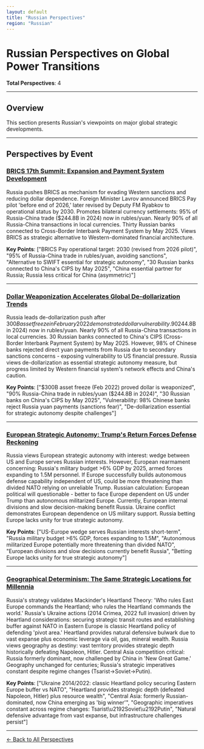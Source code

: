 ```yaml
---
layout: default
title: "Russian Perspectives"
region: "Russian"
---
```


# Russian Perspectives on Global Power Transitions

**Total Perspectives**: 4

---

## Overview

This section presents Russian's viewpoints on major global strategic developments.

---

## Perspectives by Event

### [BRICS 17th Summit: Expansion and Payment System Development](/events/brics-17th-summit-expansion-and-payment-system-development)

Russia pushes BRICS as mechanism for evading Western sanctions and reducing dollar dependence. Foreign Minister Lavrov announced BRICS Pay pilot 'before end of 2026,' later revised by Deputy FM Ryabkov to operational status by 2030. Promotes bilateral currency settlements: 95% of Russia-China trade ($244.8B in 2024) now in rubles/yuan. Nearly 90% of all Russia-China transactions in local currencies. Thirty Russian banks connected to Cross-Border Interbank Payment System by May 2025. Views BRICS as strategic alternative to Western-dominated financial architecture.

**Key Points**: ["BRICS Pay operational target: 2030 (revised from 2026 pilot)", "95% of Russia-China trade in rubles/yuan, avoiding sanctions", "Alternative to SWIFT essential for strategic autonomy", "30 Russian banks connected to China's CIPS by May 2025", "China essential partner for Russia; Russia less critical for China (asymmetric)"]

---

### [Dollar Weaponization Accelerates Global De-dollarization Trends](/events/dollar-weaponization-accelerates-global-de-dollarization-trends)

Russia leads de-dollarization push after $300B asset freeze in February 2022 demonstrated dollar vulnerability. 90% of Russia-China trade ($244.8B in 2024) now in rubles/yuan. Nearly 90% of all Russia-China transactions in local currencies. 30 Russian banks connected to China's CIPS (Cross-Border Interbank Payment System) by May 2025. However, 98% of Chinese banks rejected direct yuan payments from Russia due to secondary sanctions concerns - exposing vulnerability to US financial pressure. Russia views de-dollarization as essential strategic autonomy measure, but progress limited by Western financial system's network effects and China's caution.

**Key Points**: ["$300B asset freeze (Feb 2022) proved dollar is weaponized", "90% Russia-China trade in rubles/yuan ($244.8B in 2024)", "30 Russian banks on China's CIPS by May 2025", "Vulnerability: 98% Chinese banks reject Russia yuan payments (sanctions fear)", "De-dollarization essential for strategic autonomy despite challenges"]

---

### [European Strategic Autonomy: Trump's Return Forces Defense Reckoning](/events/european-strategic-autonomy-trumps-return-forces-defense-reckoning)

Russia views European strategic autonomy with interest: wedge between US and Europe serves Russian interests. However, European rearmament concerning: Russia's military budget >6% GDP by 2025, armed forces expanding to 1.5M personnel. If Europe successfully builds autonomous defense capability independent of US, could be more threatening than divided NATO relying on unreliable Trump. Russian calculation: European political will questionable - better to face Europe dependent on US under Trump than autonomous militarized Europe. Currently, European internal divisions and slow decision-making benefit Russia. Ukraine conflict demonstrates European dependence on US military support. Russia betting Europe lacks unity for true strategic autonomy.

**Key Points**: ["US-Europe wedge serves Russian interests short-term", "Russia military budget >6% GDP, forces expanding to 1.5M", "Autonomous militarized Europe potentially more threatening than divided NATO", "European divisions and slow decisions currently benefit Russia", "Betting Europe lacks unity for true strategic autonomy"]

---

### [Geographical Determinism: The Same Strategic Locations for Millennia](/events/geographical-determinism-the-same-strategic-locations-for-millennia)

Russia's strategy validates Mackinder's Heartland Theory: 'Who rules East Europe commands the Heartland; who rules the Heartland commands the world.' Russia's Ukraine actions (2014 Crimea, 2022 full invasion) driven by Heartland considerations: securing strategic transit routes and establishing buffer against NATO in Eastern Europe is classic Heartland policy of defending 'pivot area.' Heartland provides natural defensive bulwark due to vast expanse plus economic leverage via oil, gas, mineral wealth. Russia views geography as destiny: vast territory provides strategic depth historically defeating Napoleon, Hitler. Central Asia competition critical: Russia formerly dominant, now challenged by China in 'New Great Game.' Geography unchanged for centuries; Russia's strategic imperatives constant despite regime changes (Tsarist→Soviet→Putin).

**Key Points**: ["Ukraine 2014/2022: classic Heartland policy securing Eastern Europe buffer vs NATO", "Heartland provides strategic depth (defeated Napoleon, Hitler) plus resource wealth", "Central Asia: formerly Russian-dominated, now China emerging as 'big winner'", "Geographic imperatives constant across regime changes: Tsarist\u2192Soviet\u2192Putin", "Natural defensive advantage from vast expanse, but infrastructure challenges persist"]

---



[← Back to All Perspectives](/perspectives/)
